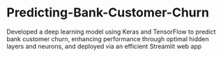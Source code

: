 # Predicting-Bank-Customer-Churn
Developed a deep learning model using Keras and TensorFlow to predict bank customer churn, enhancing performance through optimal hidden layers and neurons, and deployed via an efficient Streamlit web app
